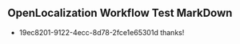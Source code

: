 ## OpenLocalization Workflow Test MarkDown
* 19ec8201-9122-4ecc-8d78-2fce1e65301d thanks!

<!--HONumber=Sep16_HO1-->


